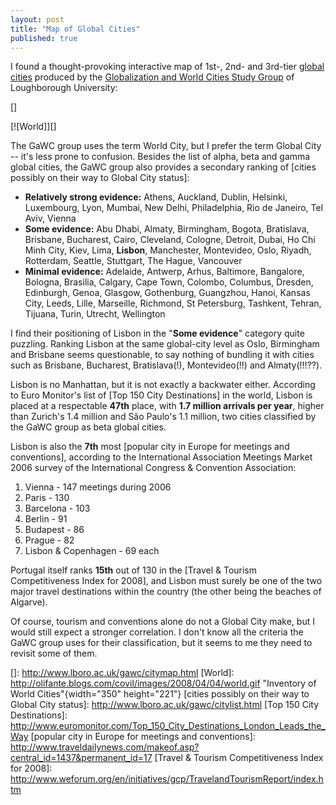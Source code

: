 ```yaml
---
layout: post
title: "Map of Global Cities"
published: true
---
```


I found a thought-provoking interactive map of 1st-, 2nd- and 3rd-tier
[global cities] produced by the [Globalization and World Cities Study
Group] of Loughborough University:

[]

[![World]][]

The GaWC group uses the term World City, but I prefer the term Global
City -- it's less prone to confusion. Besides the list of alpha, beta
and gamma global cities, the GaWC group also provides a secondary
ranking of [cities possibly on their way to Global City status]:

-   **Relatively strong evidence:** Athens, Auckland, Dublin, Helsinki,
    Luxembourg, Lyon, Mumbai, New Delhi, Philadelphia, Rio de Janeiro,
    Tel Aviv, Vienna
-   **Some evidence:** Abu Dhabi, Almaty, Birmingham, Bogota,
    Bratislava, Brisbane, Bucharest, Cairo, Cleveland, Cologne, Detroit,
    Dubai, Ho Chi Minh City, Kiev, Lima, **Lisbon**, Manchester,
    Montevideo, Oslo, Riyadh, Rotterdam, Seattle, Stuttgart, The Hague,
    Vancouver
-   **Minimal evidence:** Adelaide, Antwerp, Arhus, Baltimore,
    Bangalore, Bologna, Brasilia, Calgary, Cape Town, Colombo, Columbus,
    Dresden, Edinburgh, Genoa, Glasgow, Gothenburg, Guangzhou, Hanoi,
    Kansas City, Leeds, Lille, Marseille, Richmond, St Petersburg,
    Tashkent, Tehran, Tijuana, Turin, Utrecht, Wellington

I find their positioning of Lisbon in the "**Some evidence**" category
quite puzzling. Ranking Lisbon at the same global-city level as Oslo,
Birmingham and Brisbane seems questionable, to say nothing of bundling
it with cities such as Brisbane, Bucharest, Bratislava(!),
Montevideo(!!) and Almaty(!!!??).

Lisbon is no Manhattan, but it is not exactly a backwater either.
According to Euro Monitor's list of [Top 150 City Destinations] in the
world, Lisbon is placed at a respectable **47th** place, with **1.7
million arrivals per year**, higher than Zurich's 1.4 million and São
Paulo's 1.1 million, two cities classified by the GaWC group as beta
global cities.

Lisbon is also the **7th** most [popular city in Europe for meetings and
conventions], according to the International Association Meetings Market
2006 survey of the International Congress & Convention Association:

1.  Vienna - 147 meetings during 2006
2.  Paris - 130
3.  Barcelona - 103
4.  Berlin - 91
5.  Budapest - 86
6.  Prague - 82
7.  Lisbon & Copenhagen - 69 each

Portugal itself ranks **15th** out of 130 in the [Travel & Tourism
Competitiveness Index for 2008], and Lisbon must surely be one of the
two major travel destinations within the country (the other being the
beaches of Algarve).

Of course, tourism and conventions alone do not a Global City make, but
I would still expect a stronger correlation. I don't know all the
criteria the GaWC group uses for their classification, but it seems to
me they need to revisit some of them.

  [global cities]: http://en.wikipedia.org/wiki/Global_city
  [Globalization and World Cities Study Group]: http://www.lboro.ac.uk/gawc/group.html
  []: http://www.lboro.ac.uk/gawc/citymap.html
  [World]: http://olifante.blogs.com/covil/images/2008/04/04/world.gif
    "Inventory of World Cities"{width="350" height="221"}
  [cities possibly on their way to Global City status]: http://www.lboro.ac.uk/gawc/citylist.html
  [Top 150 City Destinations]: http://www.euromonitor.com/Top_150_City_Destinations_London_Leads_the_Way
  [popular city in Europe for meetings and conventions]: http://www.traveldailynews.com/makeof.asp?central_id=1437&permanent_id=17
  [Travel & Tourism Competitiveness Index for 2008]: http://www.weforum.org/en/initiatives/gcp/TravelandTourismReport/index.htm
